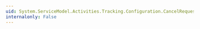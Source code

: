 ```yaml
---
uid: System.ServiceModel.Activities.Tracking.Configuration.CancelRequestedQueryElement.ChildActivityName
internalonly: False
---
```

